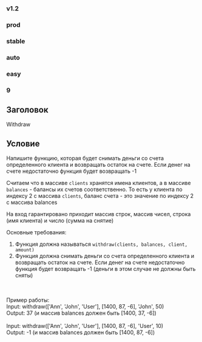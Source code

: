 ### v1.2 ###
### prod ###
### stable ###
### auto ###
### easy ###
### 9 ###

## Заголовок ##
Withdraw

## Условие ##
<p>Напишите функцию, которая будет снимать деньги со счета определенного клиента и возвращать остаток на счете. Если денег на счете недостаточно функция будет возвращать -1</p>

<p>Считаем что в массиве <code>clients</code> хранятся имена клиентов, а в массиве <code>balances</code> - балансы их счетов соответственно. То есть у клиента по индексу 2 с массива <code>clients</code>, баланс счета - это значение по индексу 2 с массива balances</p>

<p>На вход гарантировано приходит массив строк, массив чисел, строка (имя клиента) и число (сумма на снятие)</p>

Основные требования:
<ol>
    <li>Функция должна называться <code>withdraw(clients, balances, client, amount)</code></li>
    <li>Функция должна снимать деньги со счета определенного клиента и возвращать остаток на счете. Если денег на счете недостаточно функция будет возвращать -1 (деньги в этом случае не должны быть сняты)</li>
</ol>
<br>
<br>
Пример работы:
<br>
Input: withdraw(['Ann', 'John', 'User'], [1400, 87, -6], 'John', 50)
<br>
Output: 37 (и массив balances должен быть [1400, 37, -6])
<br>
<br>
Input: withdraw(['Ann', 'John', 'User'], [1400, 87, -6], 'User', 10)
<br>
Output: -1 (и массив balances должен быть [1400, 87, -6])